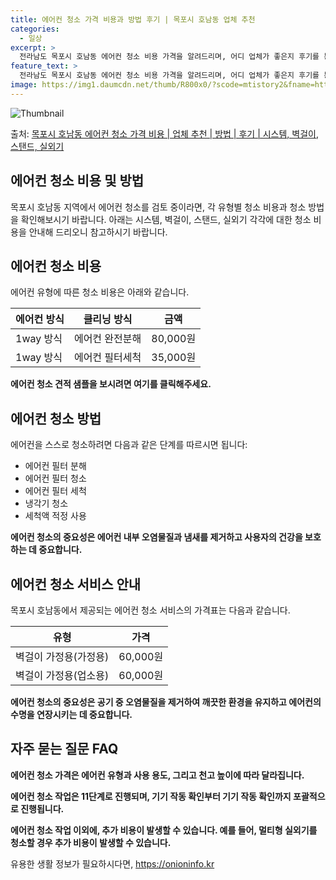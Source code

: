 ```yaml
---
title: 에어컨 청소 가격 비용과 방법 후기 | 목포시 호남동 업체 추천
categories:
  - 일상
excerpt: >
  전라남도 목포시 호남동 에어컨 청소 비용 가격을 알려드리며, 어디 업체가 좋은지 후기를 통해 알아보겠습니다. 현재 글에서는 시스템, 벽걸이, 스탠드, 실외기 각각에 대해 청소 비용이 나와 있으니 참고하시면 되겠습니다. 에어컨 분해 청소 방법 보기 👈 클릭셀프 에어컨 청소 방법 보기👈 클릭목포시 호남동 에어컨 청소 비용시스템에어컨 방식클리닝방식금액1way 방식에어컨 완전분해80,000원1way 방식에어컨 필터세척35,000원2way 방식에어컨 완전분해90,000원2way 방식에어컨 필터세척35,000원4way 방식에어컨 완전분해120,000원4way 방식에어컨 필터세척35,000원원형방식에어컨 완전분해140,000원원형방식에어컨 필터세척35,000원에어컨 청소 견적 샘플 보기 👈 클릭에어컨 냄새의 원인에어..
feature_text: >
  전라남도 목포시 호남동 에어컨 청소 비용 가격을 알려드리며, 어디 업체가 좋은지 후기를 통해 알아보겠습니다. 현재 글에서는 시스템, 벽걸이, 스탠드, 실외기 각각에 대해 청소 비용이 나와 있으니 참고하시면 되겠습니다. 에어컨 분해 청소 방법 보기 👈 클릭셀프 에어컨 청소 방법 보기👈 클릭목포시 호남동 에어컨 청소 비용시스템에어컨 방식클리닝방식금액1way 방식에어컨 완전분해80,000원1way 방식에어컨 필터세척35,000원2way 방식에어컨 완전분해90,000원2way 방식에어컨 필터세척35,000원4way 방식에어컨 완전분해120,000원4way 방식에어컨 필터세척35,000원원형방식에어컨 완전분해140,000원원형방식에어컨 필터세척35,000원에어컨 청소 견적 샘플 보기 👈 클릭에어컨 냄새의 원인에어..
image: https://img1.daumcdn.net/thumb/R800x0/?scode=mtistory2&fname=https%3A%2F%2Fblog.kakaocdn.net%2Fdn%2FPKvXC%2FbtsHw6xHW8u%2FkI2VEKmevliFoOSKJ0YMkK%2Fimg.webp
---
```


![Thumbnail](https://img1.daumcdn.net/thumb/R800x0/?scode=mtistory2&fname=https%3A%2F%2Fblog.kakaocdn.net%2Fdn%2FPKvXC%2FbtsHw6xHW8u%2FkI2VEKmevliFoOSKJ0YMkK%2Fimg.webp)

<p>출처: <a href="https://onioninfo.kr/entry/%EB%AA%A9%ED%8F%AC%EC%8B%9C-%ED%98%B8%EB%82%A8%EB%8F%99-%EC%97%90%EC%96%B4%EC%BB%A8-%EC%B2%AD%EC%86%8C-%EA%B0%80%EA%B2%A9-%EB%B9%84%EC%9A%A9-%EC%97%85%EC%B2%B4-%EC%B6%94%EC%B2%9C-%EB%B0%A9%EB%B2%95-%ED%9B%84%EA%B8%B0-%EC%8B%9C%EC%8A%A4%ED%85%9C-%EB%B2%BD%EA%B1%B8%EC%9D%B4-%EC%8A%A4%ED%83%A0%EB%93%9C-%EC%8B%A4%EC%99%B8%EA%B8%B0" rel="dofollow">목포시 호남동 에어컨 청소 가격 비용 | 업체 추천 | 방법 | 후기 | 시스템, 벽걸이, 스탠드, 실외기</a> </p>

## 에어컨 청소 비용 및 방법

목포시 호남동 지역에서 에어컨 청소를 검토 중이라면, 각 유형별 청소 비용과 청소 방법을 확인해보시기 바랍니다. 아래는 시스템, 벽걸이,
스탠드, 실외기 각각에 대한 청소 비용을 안내해 드리오니 참고하시기 바랍니다.

## 에어컨 청소 비용

에어컨 유형에 따른 청소 비용은 아래와 같습니다.

**에어컨 방식** | **클리닝 방식** | **금액**  
---|---|---  
1way 방식 | 에어컨 완전분해 | 80,000원  
1way 방식 | 에어컨 필터세척 | 35,000원  
  
**에어컨 청소 견적 샘플을 보시려면 여기를 클릭해주세요.**

## **에어컨 청소 방법**

에어컨을 스스로 청소하려면 다음과 같은 단계를 따르시면 됩니다:

  * 에어컨 필터 분해
  * 에어컨 필터 청소
  * 에어컨 필터 세척
  * 냉각기 청소
  * 세척액 적정 사용

**에어컨 청소의 중요성은 에어컨 내부 오염물질과 냄새를 제거하고 사용자의 건강을 보호하는 데 중요합니다.**

## 에어컨 청소 서비스 안내

목포시 호남동에서 제공되는 에어컨 청소 서비스의 가격표는 다음과 같습니다.

**유형** | **가격**  
---|---  
벽걸이 가정용(가정용) | 60,000원  
벽걸이 가정용(업소용) | 60,000원  
  
**에어컨 청소의 중요성은 공기 중 오염물질을 제거하여 깨끗한 환경을 유지하고 에어컨의 수명을 연장시키는 데 중요합니다.**

## 자주 묻는 질문 FAQ

**에어컨 청소 가격은 에어컨 유형과 사용 용도, 그리고 천고 높이에 따라 달라집니다.**

**에어컨 청소 작업은 11단계로 진행되며, 기기 작동 확인부터 기기 작동 확인까지 포괄적으로 진행됩니다.**

**에어컨 청소 작업 이외에, 추가 비용이 발생할 수 있습니다. 예를 들어, 멀티형 실외기를 청소할 경우 추가 비용이 발생할 수
있습니다.**



 

유용한 생활 정보가 필요하시다면, <a href="https://onioninfo.kr" rel="dofollow">https://onioninfo.kr</a>


